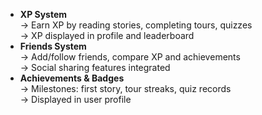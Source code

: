 * **XP System**\
  → Earn XP by reading stories, completing tours, quizzes\
  → XP displayed in profile and leaderboard
* **Friends System**\
  → Add/follow friends, compare XP and achievements\
  → Social sharing features integrated
* **Achievements & Badges**\
  → Milestones: first story, tour streaks, quiz records\
  → Displayed in user profile